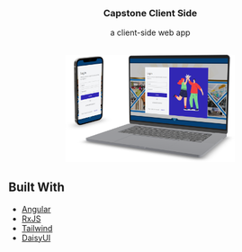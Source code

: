 <br/>
<p align="center">
  <h3 align="center">Capstone Client Side</h3>

  <p align="center">
    a client-side web app
    <br/>
    <br/>
  </p>
  <p align="center">
     <img src="docs/mock-devices.png" alt="mock-devices" style="width:300px;"/>
  </p>
</p>





## Built With



* [Angular]()
* [RxJS]()
* [Tailwind]()
* [DaisyUI]()

 

